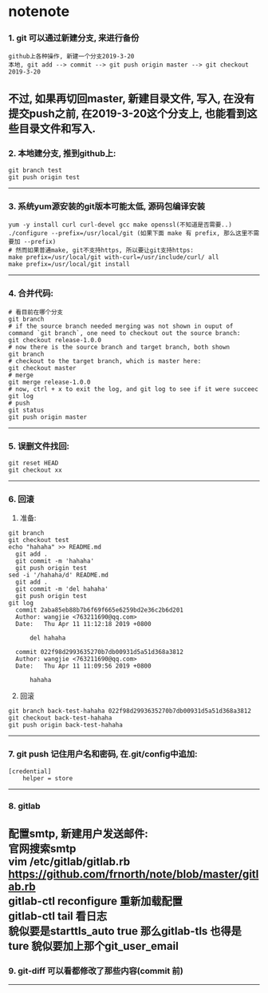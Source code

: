 # notenote
### 1. git 可以通过新建分支, 来进行备份
```
github上各种操作, 新建一个分支2019-3-20
本地, git add --> commit --> git push origin master --> git checkout 2019-3-20
```
不过, 如果再切回master, 新建目录文件, 写入, 在没有提交push之前, 在2019-3-20这个分支上, 也能看到这些目录文件和写入.  
--------------------------------------------------------------------------------

### 2. 本地建分支, 推到github上:
```
git branch test
git push origin test
```
--------------------------------------------------------------------------------

### 3. 系统yum源安装的git版本可能太低, 源码包编译安装
```
yum -y install curl curl-devel gcc make openssl(不知道是否需要..)
./configure --prefix=/usr/local/git (如果下面 make 有 prefix, 那么这里不需要加 --prefix)
# 然而如果普通make, git不支持https, 所以要让git支持https:
make prefix=/usr/local/git with-curl=/usr/include/curl/ all
make prefix=/usr/local/git install
```
--------------------------------------------------------------------------------

### 4. 合并代码:
```
# 看目前在哪个分支
git branch
# if the source branch needed merging was not shown in ouput of command `git branch`, one need to checkout out the source branch:
git checkout release-1.0.0
# now there is the source branch and target branch, both shown
git branch
# checkout to the target branch, which is master here:
git checkout master
# merge
git merge release-1.0.0
# now, ctrl + x to exit the log, and git log to see if it were succeec
git log
# push
git status
git push origin master
```
--------------------------------------------------------------------------------

### 5. 误删文件找回:
```
git reset HEAD
git checkout xx
```
--------------------------------------------------------------------------------

### 6.  回滚
1. 准备:
```
git branch
git checkout test
echo "hahaha" >> README.md
  git add .
  git commit -m 'hahaha'
  git push origin test
sed -i '/hahaha/d' README.md
  git add .
  git commit -m 'del hahaha'
  git push origin test
git log
  commit 2aba85eb88b7b6f69f665e6259bd2e36c2b6d201
  Author: wangjie <763211690@qq.com>
  Date:   Thu Apr 11 11:12:18 2019 +0800
  
      del hahaha
  
  commit 022f98d2993635270b7db00931d5a51d368a3812
  Author: wangjie <763211690@qq.com>
  Date:   Thu Apr 11 11:09:56 2019 +0800
  
      hahaha
```
2. 回滚
```
git branch back-test-hahaha 022f98d2993635270b7db00931d5a51d368a3812
git checkout back-test-hahaha 
git push origin back-test-hahaha 
```
--------------------------------------------------------------------------------

### 7. git push 记住用户名和密码, 在.git/config中追加:
```
[credential]
    helper = store
```
--------------------------------------------------------------------------------

### 8. gitlab  
配置smtp, 新建用户发送邮件:  
官网搜索smtp  
vim /etc/gitlab/gitlab.rb https://github.com/frnorth/note/blob/master/gitlab.rb  
gitlab-ctl reconfigure 重新加载配置  
gitlab-ctl tail 看日志  
貌似要是starttls_auto true 那么gitlab-tls 也得是ture
貌似要加上那个git_user_email
--------------------------------------------------------------------------------

### 9. git-diff 可以看都修改了那些内容(commit 前)  
--------------------------------------------------------------------------------
